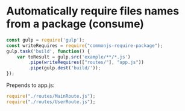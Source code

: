 # Automatically require files names from a package (consume)


```js
const gulp = require('gulp');
const writeRequires = require("commonjs-require-package");
gulp.task('build', function() {
    var toResult = gulp.src('example/**/*.js')
        .pipe(writeRequires(["routes/"], "app.js"))
        .pipe(gulp.dest('build/'));
});
```

Prepends to app.js:

```js
require("./routes/MainRoute.js");
require("./routes/UserRoute.js");
```
